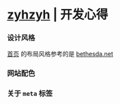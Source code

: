 # [zyhzyh][1] | 开发心得

### 设计风格
[首页][2] 的布局风格参考的是 [bethesda.net][3]

### 网站配色

### 关于 `meta` 标签



[1]: ./README.md
[2]: https://zyh1156.github.io
[3]: https://bethesda.net/zh-CN/dashboard